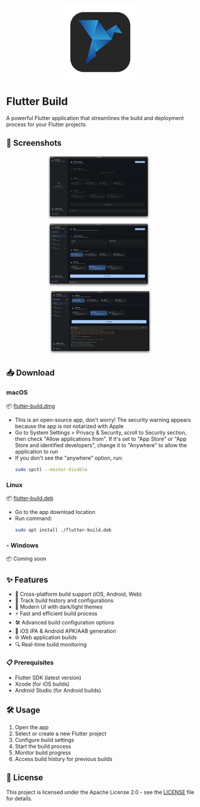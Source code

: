 <p align="center">
  <img src="assets/images/logo.png" width="200" alt="Flutter Build Logo" />
</p>

# Flutter Build

A powerful Flutter application that streamlines the build and deployment process for your Flutter projects.

## 📱 Screenshots

<p align="center">
  <img src="./screenshots/ss1.png" width="280" alt="Project Selection" />&nbsp;&nbsp;
  <img src="./screenshots/ss2.png" width="280" alt="Build Process" />&nbsp;&nbsp;
  <img src="./screenshots/ss3.png" width="280" alt="Build Output" />
</p>

## 📥 Download

### macOS
📦 [flutter-build.dmg](https://github.com/Tjpatel16/flutter_build/releases/tag/v1.0.0)
* This is an open-source app, don't worry! The security warning appears because the app is not notarized with Apple
* Go to System Settings > Privacy & Security, scroll to Security section, then check "Allow applications from". If it's set to "App Store" or "App Store and identified developers", change it to "Anywhere" to allow the application to run
* If you don't see the "anywhere" option, run:
    ```bash
    sudo spctl --master-disable
    ```
### Linux
📦 [flutter-build.deb](https://github.com/Tjpatel16/flutter_build/releases/tag/v1.0.0)
* Go to the app download location
* Run command:
    ```bash
    sudo apt install ./flutter-build.deb
    ```
### - Windows
📦 Coming soon


## ✨ Features

- 🚀 Cross-platform build support (iOS, Android, Web)
- 🔄 Track build history and configurations
- 🎨 Modern UI with dark/light themes
- ⚡ Fast and efficient build process
- 🛠️ Advanced build configuration options
- 📱 iOS IPA & Android APK/AAB generation
- 🌐 Web application builds
- 🔍 Real-time build monitoring



### 📋 Prerequisites

- Flutter SDK (latest version)
- Xcode (for iOS builds)
- Android Studio (for Android builds)


## 🛠️ Usage

1. Open the app
2. Select or create a new Flutter project
3. Configure build settings
4. Start the build process
5. Monitor build progress
6. Access build history for previous builds

## 📝 License

This project is licensed under the Apache License 2.0 - see the [LICENSE](LICENSE) file for details.

